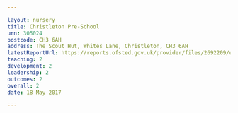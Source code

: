 ```yaml
---

layout: nursery
title: Christleton Pre-School
urn: 305024
postcode: CH3 6AH
address: The Scout Hut, Whites Lane, Christleton, CH3 6AH
latestReportUrl: https://reports.ofsted.gov.uk/provider/files/2692209/urn/305024.pdf
teaching: 2
development: 2
leadership: 2
outcomes: 2
overall: 2
date: 18 May 2017

---
```

